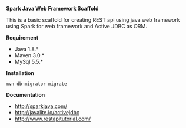 **Spark Java Web Framework Scaffold**

This is a basic scaffold for creating REST api using java web framework using Spark for web framework and Active JDBC as ORM.

**Requirement**

 - Java 1.8.*
 - Maven 3.0.*
 - MySql 5.5.*
 
**Installation**

`mvn db-migrator migrate`

**Documentation**
- http://sparkjava.com/
- http://javalite.io/activejdbc
- http://www.restapitutorial.com/

